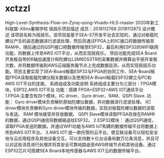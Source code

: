 # xctzzl
High-Level-Synthesis-Flow-on-Zynq-using-Vivado-HLS-master
2020年新工科联盟-Xilinx暑期学校
摇摇乐项目描述
成员：2018112768  2018112873
设计概述
该项目名称为摇摇乐。该项目是基于SEA-S7开发平台去实现的，通过对板载陀螺仪产生的姿态数据进行滤波处理，然后将通过FPGA上的IIC接口将数据传输至RAM中，随后通过的QSPI接口把数据传输至ESP32，最后利用ESP32的WIFI联网功能，将数据上传至AWS IOT平台，从而实现摇摇乐。
项目功能完成SEA Board开发板自带的6轴加速度计和陀螺仪LSM6DS3TR的采集数据并换算出手摇开发板次数，并将数据传输到AWS云端服务器节点上完成数据监测，从而实现摇摇乐功能。项目主要实现了SEA-Board板载ESP32与FPGA的协同工作、SEA-Board板载FPGA读取板载陀螺仪相关数据以及使用SEA-Board板载ESP32建立与PC和AWS IOT平台的连接。
系统组成及功能说明
系统组成主要分为三部分：FPGA模块，ESP32,AWS IOT平台
功能：搭建 FPGA+ESP32+AWS IOT通信平台
1.FPGA:主要含有四个模块，IIC driver、Gyro driver、RAM、QSPI Slave.
功能：
Gyro driver模块负责解析原始陀螺仪数据，并对数据进行滤波处理。
IIC driver模块负责解析Gyro driver模块传输的数据，实现对板载陀螺仪数据的读取与发送。
RAM 模块接受并存放数据。
QSPI Slave模块读取PFGA存放在RAM中的数据，通过QSPI通信将数据输送给ESP32。
2.ESP32模块：
通过QSPI通信，读取FPGA发送的数据。并通过WIFI功能与AWS IoT构建的数据传输平台将数据上传到AWS IOT平台。
3.AWS IOT:是一款托管的云平台，使互联设备可以轻松安全地与云应用程序及其他设备交互。可以支持数十亿台设备和数万亿条消息，并且可以对这些消息进行处理并将其安全可靠地路由至AWS终端节点和其他设备。通过ESP32芯片可搭建SEA Board本地传感器与AWS IOT云的数据传输平台。
